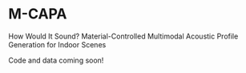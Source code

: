 # M-CAPA
How Would It Sound? Material-Controlled Multimodal Acoustic Profile Generation for Indoor Scenes


Code and data coming soon!
